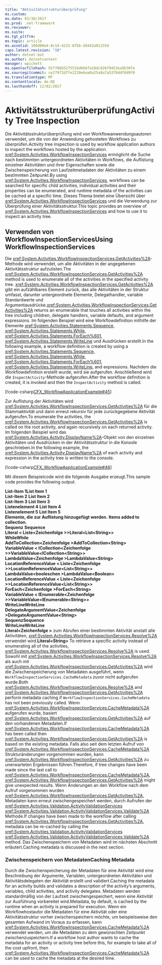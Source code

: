 ```yaml
---
title: "Aktivitätsstrukturüberprüfung"
ms.custom: 
ms.date: 03/30/2017
ms.prod: .net-framework
ms.reviewer: 
ms.suite: 
ms.tgt_pltfrm: 
ms.topic: article
ms.assetid: 100d00e4-8c1d-4233-8fbb-dd443a01155d
caps.latest.revision: "10"
author: dotnet-bot
ms.author: dotnetcontent
manager: wpickett
ms.openlocfilehash: 91f706b527551bd66bfa18dc926f9453ea9b30fe
ms.sourcegitcommit: ce279f2d7fe2220e6ea0a25a8a7a5370ddf8d9f0
ms.translationtype: MT
ms.contentlocale: de-DE
ms.lasthandoff: 12/02/2017
---
```

# <a name="activity-tree-inspection"></a><span data-ttu-id="de729-102">Aktivitätsstrukturüberprüfung</span><span class="sxs-lookup"><span data-stu-id="de729-102">Activity Tree Inspection</span></span>
<span data-ttu-id="de729-103">Die Aktivitätsstrukturüberprüfung wird von Workflowanwendungsautoren verwendet, um die von der Anwendung gehosteten Workflows zu überprüfen.</span><span class="sxs-lookup"><span data-stu-id="de729-103">Activity tree inspection is used by workflow application authors to inspect the workflows hosted by the application.</span></span> <span data-ttu-id="de729-104"><xref:System.Activities.WorkflowInspectionServices> ermöglicht die Suche nach bestimmten untergeordneten Aktivitäten in Workflows, die Auflistung einzelner Aktivitäten und ihrer Eigenschaften sowie die Zwischenspeicherung von Laufzeitmetadaten der Aktivitäten zu einem bestimmten Zeitpunkt.</span><span class="sxs-lookup"><span data-stu-id="de729-104">By using <xref:System.Activities.WorkflowInspectionServices>, workflows can be searched for specific child activities, individual activities and their properties can be enumerated, and runtime metadata of the activities can be cached at a specific time.</span></span> <span data-ttu-id="de729-105">Dieses Thema bietet eine Übersicht über <xref:System.Activities.WorkflowInspectionServices> und die Verwendung zur Überprüfung einer Aktivitätsstruktur.</span><span class="sxs-lookup"><span data-stu-id="de729-105">This topic provides an overview of <xref:System.Activities.WorkflowInspectionServices> and how to use it to inspect an activity tree.</span></span>  
  
## <a name="using-workflowinspectionservices"></a><span data-ttu-id="de729-106">Verwenden von WorkflowInspectionServices</span><span class="sxs-lookup"><span data-stu-id="de729-106">Using WorkflowInspectionServices</span></span>  
 <span data-ttu-id="de729-107">Die <xref:System.Activities.WorkflowInspectionServices.GetActivities%2A>-Methode wird verwendet, um alle Aktivitäten in der angegebenen Aktivitätsstruktur aufzulisten.</span><span class="sxs-lookup"><span data-stu-id="de729-107">The <xref:System.Activities.WorkflowInspectionServices.GetActivities%2A> method is used to enumerate all of the activities in the specified activity tree.</span></span> <span data-ttu-id="de729-108"><xref:System.Activities.WorkflowInspectionServices.GetActivities%2A> gibt ein aufzählbares Element zurück, das alle Aktivitäten in der Struktur umfasst, darunter untergeordnete Elemente, Delegathandler, variable Standardwerte und Argumentausdrücke.</span><span class="sxs-lookup"><span data-stu-id="de729-108"><xref:System.Activities.WorkflowInspectionServices.GetActivities%2A> returns an enumerable that touches all activities within the tree including children, delegate handlers, variable defaults, and argument expressions.</span></span> <span data-ttu-id="de729-109">Im folgenden Beispiel wird eine Workflowdefinition mithilfe der Elemente <xref:System.Activities.Statements.Sequence>, <xref:System.Activities.Statements.While>, <xref:System.Activities.Statements.ForEach%601>, <xref:System.Activities.Statements.WriteLine> und Ausdrücken erstellt.</span><span class="sxs-lookup"><span data-stu-id="de729-109">In the following example, a workflow definition is created by using a <xref:System.Activities.Statements.Sequence>, <xref:System.Activities.Statements.While>, <xref:System.Activities.Statements.ForEach%601>, <xref:System.Activities.Statements.WriteLine>, and expressions.</span></span> <span data-ttu-id="de729-110">Nachdem die Workflowdefinition erstellt wurde, wird sie aufgerufen. Anschließend wird die `InspectActivity`-Methode aufgerufen.</span><span class="sxs-lookup"><span data-stu-id="de729-110">After the workflow definition is created, it is invoked and then the `InspectActivity` method is called.</span></span>  
  
 [!code-csharp[CFX_WorkflowApplicationExample#45](../../../samples/snippets/csharp/VS_Snippets_CFX/cfx_workflowapplicationexample/cs/program.cs#45)]  
  
 <span data-ttu-id="de729-111">Zur Auflistung der Aktivitäten wird <xref:System.Activities.WorkflowInspectionServices.GetActivities%2A> für die Stammaktivität und dann erneut rekursiv für jede zurückgegebene Aktivität aufgerufen.</span><span class="sxs-lookup"><span data-stu-id="de729-111">To enumerate the activities, the <xref:System.Activities.WorkflowInspectionServices.GetActivities%2A> is called on the root activity, and again recursively on each returned activity.</span></span> <span data-ttu-id="de729-112">Im folgenden Beispiel wird das <xref:System.Activities.Activity.DisplayName%2A>-Objekt von den einzelnen Aktivitäten und Ausdrücken in der Aktivitätsstruktur in die Konsole geschrieben.</span><span class="sxs-lookup"><span data-stu-id="de729-112">In the following example, the <xref:System.Activities.Activity.DisplayName%2A> of each activity and expression in the activity tree is written to the console.</span></span>  
  
 [!code-csharp[CFX_WorkflowApplicationExample#46](../../../samples/snippets/csharp/VS_Snippets_CFX/cfx_workflowapplicationexample/cs/program.cs#46)]  
  
 <span data-ttu-id="de729-113">Mit diesem Beispielcode wird die folgende Ausgabe erzeugt.</span><span class="sxs-lookup"><span data-stu-id="de729-113">This sample code provides the following output.</span></span>  
  
 <span data-ttu-id="de729-114">**List-Item 1**</span><span class="sxs-lookup"><span data-stu-id="de729-114">**List Item 1**</span></span>  
<span data-ttu-id="de729-115">**List-Item 2** </span><span class="sxs-lookup"><span data-stu-id="de729-115">**List Item 2** </span></span>  
<span data-ttu-id="de729-116">**List-Item 3** </span><span class="sxs-lookup"><span data-stu-id="de729-116">**List Item 3** </span></span>  
<span data-ttu-id="de729-117">**Listenelement 4** </span><span class="sxs-lookup"><span data-stu-id="de729-117">**List Item 4** </span></span>  
<span data-ttu-id="de729-118">**Listenelement 5** </span><span class="sxs-lookup"><span data-stu-id="de729-118">**List Item 5** </span></span>  
<span data-ttu-id="de729-119">**Elemente, die zur Auflistung hinzugefügt werden.** </span><span class="sxs-lookup"><span data-stu-id="de729-119">**Items added to collection.** </span></span>  
<span data-ttu-id="de729-120">**Sequenz** </span><span class="sxs-lookup"><span data-stu-id="de729-120">**Sequence** </span></span>  
 <span data-ttu-id="de729-121">**Literal < Liste\<Zeichenfolge >>**</span><span class="sxs-lookup"><span data-stu-id="de729-121">**Literal<List\<String>>**</span></span>  
 <span data-ttu-id="de729-122">**While**</span><span class="sxs-lookup"><span data-stu-id="de729-122">**While**</span></span>  
 <span data-ttu-id="de729-123">**AddToCollection\<Zeichenfolge >**</span><span class="sxs-lookup"><span data-stu-id="de729-123">**AddToCollection\<String>**</span></span>  
 <span data-ttu-id="de729-124">**VariableValue < ICollection\<Zeichenfolge >>**</span><span class="sxs-lookup"><span data-stu-id="de729-124">**VariableValue<ICollection\<String>>**</span></span>  
 <span data-ttu-id="de729-125">**LambdaValue\<Zeichenfolge >**</span><span class="sxs-lookup"><span data-stu-id="de729-125">**LambdaValue\<String>**</span></span>  
 <span data-ttu-id="de729-126">**LocationReferenceValue < Liste\<Zeichenfolge >>**</span><span class="sxs-lookup"><span data-stu-id="de729-126">**LocationReferenceValue<List\<String>>**</span></span>  
 <span data-ttu-id="de729-127">**LambdaValue\<booleschen >**</span><span class="sxs-lookup"><span data-stu-id="de729-127">**LambdaValue\<Boolean>**</span></span>  
 <span data-ttu-id="de729-128">**LocationReferenceValue < Liste\<Zeichenfolge >>**</span><span class="sxs-lookup"><span data-stu-id="de729-128">**LocationReferenceValue<List\<String>>**</span></span>  
 <span data-ttu-id="de729-129">**ForEach\<Zeichenfolge >**</span><span class="sxs-lookup"><span data-stu-id="de729-129">**ForEach\<String>**</span></span>  
 <span data-ttu-id="de729-130">**VariableValue < IEnumerable\<Zeichenfolge >>**</span><span class="sxs-lookup"><span data-stu-id="de729-130">**VariableValue<IEnumerable\<String>>**</span></span>  
 <span data-ttu-id="de729-131">**WriteLine**</span><span class="sxs-lookup"><span data-stu-id="de729-131">**WriteLine**</span></span>  
 <span data-ttu-id="de729-132">**DelegateArgumentValue\<Zeichenfolge >**</span><span class="sxs-lookup"><span data-stu-id="de729-132">**DelegateArgumentValue\<String>**</span></span>  
 <span data-ttu-id="de729-133">**Sequenz**</span><span class="sxs-lookup"><span data-stu-id="de729-133">**Sequence**</span></span>  
 <span data-ttu-id="de729-134">**WriteLine**</span><span class="sxs-lookup"><span data-stu-id="de729-134">**WriteLine**</span></span>  
 <span data-ttu-id="de729-135">**Literal\<Zeichenfolge >** zum Abrufen einer bestimmten Aktivität anstatt alle Aktivitäten, <xref:System.Activities.WorkflowInspectionServices.Resolve%2A> verwendet wird.</span><span class="sxs-lookup"><span data-stu-id="de729-135">**Literal\<String>**  To retrieve a specific activity instead of enumerating all of the activities, <xref:System.Activities.WorkflowInspectionServices.Resolve%2A> is used.</span></span> <span data-ttu-id="de729-136">Sowohl mit <xref:System.Activities.WorkflowInspectionServices.Resolve%2A> als auch mit <xref:System.Activities.WorkflowInspectionServices.GetActivities%2A> wird die Zwischenspeicherung von Metadaten ausgeführt, wenn `WorkflowInspectionServices.CacheMetadata` zuvor nicht aufgerufen wurde.</span><span class="sxs-lookup"><span data-stu-id="de729-136">Both <xref:System.Activities.WorkflowInspectionServices.Resolve%2A> and <xref:System.Activities.WorkflowInspectionServices.GetActivities%2A> perform metadata caching if `WorkflowInspectionServices.CacheMetadata` has not been previously called.</span></span> <span data-ttu-id="de729-137">Wenn <xref:System.Activities.WorkflowInspectionServices.CacheMetadata%2A> aufgerufen wurde, basiert <xref:System.Activities.WorkflowInspectionServices.GetActivities%2A> auf den vorhandenen Metadaten.</span><span class="sxs-lookup"><span data-stu-id="de729-137">If <xref:System.Activities.WorkflowInspectionServices.CacheMetadata%2A> has been called then <xref:System.Activities.WorkflowInspectionServices.GetActivities%2A> is based on the existing metadata.</span></span> <span data-ttu-id="de729-138">Falls also seit dem letzten Aufruf von <xref:System.Activities.WorkflowInspectionServices.CacheMetadata%2A> Strukturänderungen vorgenommen wurden, kann <xref:System.Activities.WorkflowInspectionServices.GetActivities%2A> zu unerwarteten Ergebnissen führen.</span><span class="sxs-lookup"><span data-stu-id="de729-138">Therefore, if tree changes have been made since the last call to <xref:System.Activities.WorkflowInspectionServices.CacheMetadata%2A>, <xref:System.Activities.WorkflowInspectionServices.GetActivities%2A> might give unexpected results.</span></span> <span data-ttu-id="de729-139">Wenn Änderungen an den Workflow nach dem Aufruf vorgenommen wurden <xref:System.Activities.WorkflowInspectionServices.GetActivities%2A>, Metadaten kann erneut zwischengespeichert werden, durch Aufrufen der <xref:System.Activities.Validation.ActivityValidationServices> <xref:System.Activities.Validation.ActivityValidationServices.Validate%2A> Methode.</span><span class="sxs-lookup"><span data-stu-id="de729-139">If changes have been made to the workflow after calling <xref:System.Activities.WorkflowInspectionServices.GetActivities%2A>, metadata can be re-cached by calling the <xref:System.Activities.Validation.ActivityValidationServices> <xref:System.Activities.Validation.ActivityValidationServices.Validate%2A> method.</span></span> <span data-ttu-id="de729-140">Das Zwischenspeichern von Metadaten wird im nächsten Abschnitt erläutert.</span><span class="sxs-lookup"><span data-stu-id="de729-140">Caching metadata is discussed in the next section.</span></span>  
  
### <a name="caching-metadata"></a><span data-ttu-id="de729-141">Zwischenspeichern von Metadaten</span><span class="sxs-lookup"><span data-stu-id="de729-141">Caching Metadata</span></span>  
 <span data-ttu-id="de729-142">Durch die Zwischenspeicherung der Metadaten für eine Aktivität wird eine Beschreibung der Argumente, Variablen, untergeordneten Aktivitäten und Aktivitätsdelegaten der Aktivität erstellt und validiert.</span><span class="sxs-lookup"><span data-stu-id="de729-142">Caching the metadata for an activity builds and validates a description of the activity’s arguments, variables, child activities, and activity delegates.</span></span> <span data-ttu-id="de729-143">Metadaten werden standardmäßig von der Laufzeit zwischengespeichert, wenn eine Aktivität zur Ausführung vorbereitet wird.</span><span class="sxs-lookup"><span data-stu-id="de729-143">Metadata, by default, is cached by the runtime when an activity is prepared for execution.</span></span> <span data-ttu-id="de729-144">Wenn ein Workflowhostautor die Metadaten für eine Aktivität oder eine Aktivitätsstruktur vorher zwischenspeichern möchte, um beispielsweise den gesamten Aufwand im Voraus zu erfassen, kann <xref:System.Activities.WorkflowInspectionServices.CacheMetadata%2A> verwendet werden, um die Metadaten zu dem gewünschten Zeitpunkt zwischenzuspeichern.</span><span class="sxs-lookup"><span data-stu-id="de729-144">If a workflow host author wants to cache the metadata for an activity or activity tree before this, for example to take all of the cost upfront, then <xref:System.Activities.WorkflowInspectionServices.CacheMetadata%2A> can be used to cache the metadata at the desired time.</span></span>
